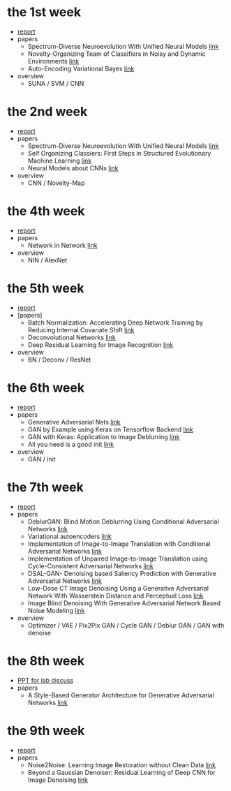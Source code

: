 # the 1st week
- [report](https://github.com/SherryCal/weekly-reading-report.io/blob/master/weekly%20report/the%201st%20week's%20report.pdf)
- papers
  - Spectrum-Diverse Neuroevolution With Unified Neural Models [link](https://github.com/SherryCal/weekly-reading-report.io/blob/master/paper%20lists/SUNA.pdf)
  - Novelty-Organizing Team of Classifiers in Noisy and Dynamic Environments [link](https://github.com/SherryCal/weekly-reading-report.io/blob/master/paper%20lists/Novelty-Organizing%20Team%20of%20Classifiers%20in%20Noisy%20and%20Dynamic%20Environments.pdf)
  - Auto-Encoding Variational Bayes [link](https://github.com/SherryCal/weekly-reading-report.io/blob/master/paper%20lists/Auto-Encoding%20Variational%20Bayes.pdf)
- overview
  - SUNA / SVM / CNN
# the 2nd week
- [report](https://github.com/SherryCal/weekly-reading-report.io/blob/master/weekly%20report/the%202nd%20week's%20reading%20report.pdf)
- papers
   - Spectrum-Diverse Neuroevolution With Unified Neural Models [link](https://github.com/SherryCal/weekly-reading-report.io/blob/master/paper%20lists/SUNA.pdf) 
   - Self Organizing Classiers: First Steps in Structured Evolutionary Machine Learning [link](https://github.com/SherryCal/weekly-reading-report.io/blob/master/paper%20lists/SUNA.pdf)  
   - Neural Models about CNNs [link](https://ujjwalkarn.me/2016/08/11/intuitive-explanation-convnets/)
- overview
  - CNN / Novelty-Map
# the 4th week
- [report](https://github.com/SherryCal/weekly-reading-report.io/blob/master/weekly%20report/the%204th%20week's%20reading%20report.pdf)
- papers
  - Network in Network [link](https://github.com/SherryCal/weekly-reading-report.io/blob/master/paper%20lists/Network%20in%20Network.pdf)
- overview
  - NIN / AlexNet
# the 5th week
- [report](https://github.com/SherryCal/weekly-reading-report.io/blob/master/weekly%20report/the%205th%20week's%20paper%20report.pdf)
- [papers]
  - Batch Normalization: Accelerating Deep Network Training by Reducing Internal Covariate Shift [link](https://github.com/SherryCal/weekly-reading-report.io/blob/master/paper%20lists/Batch%20Normalization.pdf)
  - Deconvolutional Networks [link](https://github.com/SherryCal/weekly-reading-report.io/blob/master/paper%20lists/Deconvolutional%20Networks.pdf)
  - Deep Residual Learning for Image Recognition [link](https://github.com/SherryCal/weekly-reading-report.io/blob/master/paper%20lists/Residual%20Network.pdf)
- overview
  - BN / Deconv / ResNet
# the 6th week
- [report](https://github.com/SherryCal/weekly-reading-report.io/blob/master/weekly%20report/the%206th%20week‘s%20report.pdf)
- papers
  - Generative Adversarial Nets [link](https://github.com/SherryCal/weekly-reading-report.io/blob/master/paper%20lists/GAN.pdf)
  - GAN by Example using Keras on Tensorflow Backend [link](https://towardsdatascience.com/gan-by-example-using-keras-on-tensorflow-backend-1a6d515a60d0)
  - GAN with Keras: Application to Image Deblurring [link](https://blog.sicara.com/keras-generative-adversarial-networks-image-deblurring-45e3ab6977b5)
  - All you need is a good init [link](https://github.com/SherryCal/weekly-reading-report.io/blob/master/paper%20lists/All%20you%20need%20is%20a%20good%20init.pdf)
- overview
  - GAN / init
# the 7th week
- [report](https://github.com/SherryCal/weekly-reading-report.io/blob/master/weekly%20report/the%207th%20week's%20reading%20report.pdf)
- papers
  - DeblurGAN: Blind Motion Deblurring Using Conditional Adversarial Networks [link](https://github.com/SherryCal/weekly-reading-report.io/blob/master/paper%20lists/DeblurGAN-%20Blind%20Motion%20Deblurring%20Using%20Conditional%20Adversarial%20Networks.pdf)
  - Variational autoencoders [link](https://www.jeremyjordan.me/variational-autoencoders/)
  - Implementation of Image-to-Image Translation with Conditional Adversarial Networks [link](https://github.com/SherryCal/weekly-reading-report.io/blob/master/paper%20lists/Implementation%20of%20Image-to-Image%20Translation%20with%20Conditional%20Adversarial%20Networks.pdf)
  - Implementation of Unpaired Image-to-Image Translation using Cycle-Consistent Adversarial Networks [link](https://github.com/SherryCal/weekly-reading-report.io/blob/master/paper%20lists/Implementation%20of%20Unpaired%20Image-to-Image%20Translation%20using%20Cycle-Consistent%20Adversarial%20Networks..pdf)
  - DSAL-GAN- Denoising based Saliency Prediction with Generative Adversarial Networks [link](https://github.com/SherryCal/weekly-reading-report.io/blob/master/paper%20lists/DSAL-GAN-%20Denoising%20based%20Saliency%20Prediction%20with%20Generative%20Adversarial%20Networks%20.pdf)
  - Low-Dose CT Image Denoising Using a Generative Adversarial Network With Wasserstein Distance and Perceptual Loss [link](https://github.com/SherryCal/weekly-reading-report.io/blob/master/paper%20lists/Low-Dose%20CT%20Image%20Denoising%20Using%20a%20Generative%20Adversarial%20Network%20With%20Wasserstein%20Distance%20and%20Perceptual%20Loss.pdf)
  - Image Blind Denoising With Generative Adversarial Network Based Noise Modeling [link](https://github.com/SherryCal/weekly-reading-report.io/blob/master/paper%20lists/Image%20Blind%20Denoising%20With%20Generative%20Adversarial%20Network%20Based%20Noise%20Modeling.pdf)
- overview
  - Optimizer / VAE / Pix2Pix GAN / Cycle GAN / Deblur GAN / GAN with denoise
# the 8th week
- [PPT for lab discuss](https://github.com/SherryCal/weekly-reading-report.io/blob/master/weekly%20report/StyGAN_ppt.pdf)
- papers
  - A Style-Based Generator Architecture for Generative Adversarial Networks [link]()
# the 9th week
- [report](https://github.com/SherryCal/weekly-reading-report.io/blob/master/weekly%20report/the%208th%20week's%20report.pdf)
- papers
  - Noise2Noise: Learning Image Restoration without Clean Data [link](https://github.com/SherryCal/weekly-reading-report.io/blob/master/paper%20lists/Noise2Noise-%20Learning%20Image%20Restoration%20without%20Clean%20Data.pdf)
  - Beyond a Gaussian Denoiser: Residual Learning of Deep CNN for Image Denoising [link](https://github.com/SherryCal/weekly-reading-report.io/blob/master/paper%20lists/Beyond%20a%20Gaussian%20Denoiser-%20Residual%20Learning%20of%20Deep%20CNN%20for%20Image%20Denoising.pdf)
